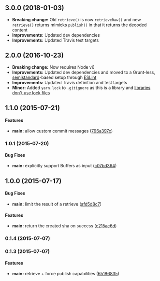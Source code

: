 ## 3.0.0 (2018-01-03)

* **Breaking change:** Old `retrieve()` is now `retrieveRaw()` and new `retrieve()` returns mimicks `publish()` in that it returns the decoded content
* **Improvements:** Updated dev dependencies
* **Improvements:** Updated Travis test targets

## 2.0.0 (2016-10-23)

* **Breaking change:** Now requires Node v6
* **Improvements:** Updated dev dependencies and moved to a Grunt-less, [semistandard](https://github.com/Flet/semistandard)-based setup through [ESLint](http://eslint.org/)
* **Improvements:** Updated Travis definition and test targets
* **Minor:** Added `yarn.lock` to `.gitignore` as this is a library and [libraries don't use lock files](https://github.com/yarnpkg/yarn/issues/838#issuecomment-253362537)

## 1.1.0 (2015-07-21)


#### Features

* **main:** allow custom commit messages ([796a397c](https://github.com/voxpelli/node-github-publish/commit/796a397ce17f7b34595a53c9237f7f1d001b6b13))


### 1.0.1 (2015-07-20)


#### Bug Fixes

* **main:** explicitly support Buffers as input ([c07bd364](https://github.com/voxpelli/node-github-publish/commit/c07bd3646d2fcb29ec45b70d20043073f5204236))


## 1.0.0 (2015-07-17)


#### Bug Fixes

* **main:** limit the result of a retrieve ([afd5d8c7](https://github.com/voxpelli/node-github-publish/commit/afd5d8c7c0daa40d7d2274d4e4296dbfe2cac8c2))


#### Features

* **main:** return the created sha on success ([c215ac6d](https://github.com/voxpelli/node-github-publish/commit/c215ac6d59cfaaf9c25100eb3d02b170d6f708da))


### 0.1.4 (2015-07-07)


### 0.1.3 (2015-07-07)


#### Features

* **main:** retrieve + force publish capabilities ([65186835](https://github.com/bloglovin/node-github-publish/commit/65186835109ea781a3229d8a24f712fdbc2c88ba))
